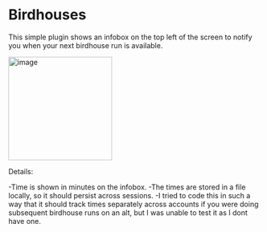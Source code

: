 # Birdhouses
This simple plugin shows an infobox on the top left of the screen to notify you when your next birdhouse run is available. 

<img width="206" alt="image" src="https://github.com/cavine/birdhouses/assets/11843041/16bc6e79-36bb-488a-bc40-e4164e0d3868">

Details:

-Time is shown in minutes on the infobox.
-The times are stored in a file locally, so it should persist across sessions.
-I tried to code this in such a way that it should track times separately across accounts if you were doing subsequent birdhouse runs on an alt, but I was unable to test it as I dont have one.

